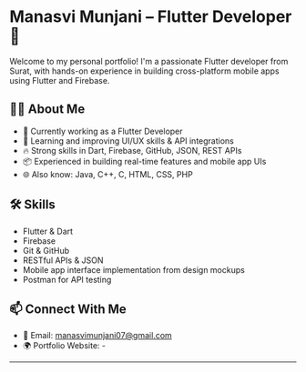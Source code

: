 

# Manasvi Munjani – Flutter Developer 🚀

Welcome to my personal portfolio! I'm a passionate Flutter developer from Surat, with hands-on experience in building cross-platform mobile apps using Flutter and Firebase.

## 👩‍💻 About Me

- 💼 Currently working as a Flutter Developer
- 🌱 Learning and improving UI/UX skills & API integrations
- 🔥 Strong skills in Dart, Firebase, GitHub, JSON, REST APIs
- 📦 Experienced in building real-time features and mobile app UIs
- 🌐 Also know: Java, C++, C, HTML, CSS, PHP

## 🛠 Skills

- Flutter & Dart
- Firebase 
- Git & GitHub
- RESTful APIs & JSON
- Mobile app interface implementation from design mockups
- Postman for API testing

## 📫 Connect With Me

- 📧 Email: manasvimunjani07@gmail.com
- 🌍 Portfolio Website: -

---



<!---
Manasvi-Munjani/Manasvi-Munjani is a ✨ special ✨ repository because its `README.md` (this file) appears on your GitHub profile.
You can click the Preview link to take a look at your changes.
--->
